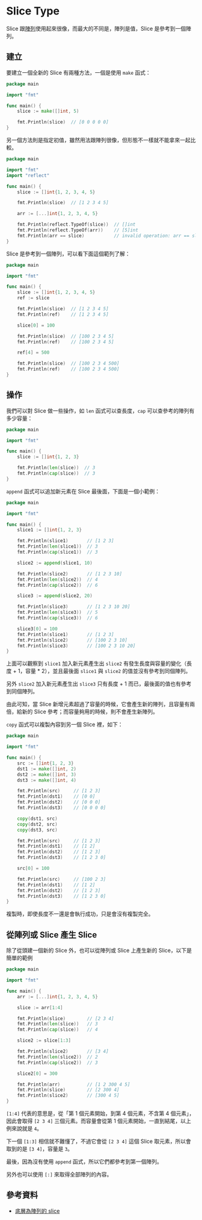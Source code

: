 # Slice Type

Slice 跟[陣列][Day 7]使用起來很像，而最大的不同是，陣列是值，Slice 是參考到一個陣列。

## 建立

要建立一個全新的 Slice 有兩種方法，一個是使用 `make` 函式：

```go
package main

import "fmt"

func main() {
	slice := make([]int, 5)

	fmt.Println(slice)  // [0 0 0 0 0]
}
```

另一個方法則是指定初值，雖然用法跟陣列很像，但形態不一樣就不能拿來一起比較。

```go
package main

import "fmt"
import "reflect"

func main() {
	slice := []int{1, 2, 3, 4, 5}

	fmt.Println(slice)  // [1 2 3 4 5]

	arr := [...]int{1, 2, 3, 4, 5}

	fmt.Println(reflect.TypeOf(slice))  // []int
	fmt.Println(reflect.TypeOf(arr))    // [5]int
	fmt.Println(arr == slice)           // invalid operation: arr == slice (mismatched types [5]int and []int)
}
```

Slice 是參考到一個陣列，可以看下面這個範列了解：

```go
package main

import "fmt"

func main() {
	slice := []int{1, 2, 3, 4, 5}
	ref := slice

	fmt.Println(slice)  // [1 2 3 4 5]
	fmt.Println(ref)    // [1 2 3 4 5]

	slice[0] = 100

	fmt.Println(slice)  // [100 2 3 4 5]
	fmt.Println(ref)    // [100 2 3 4 5]

	ref[4] = 500

	fmt.Println(slice)  // [100 2 3 4 500]
	fmt.Println(ref)    // [100 2 3 4 500]
}
```

## 操作

我們可以對 Slice 做一些操作，如 `len` 函式可以查長度，`cap` 可以查參考的陣列有多少容量：

```go
package main

import "fmt"

func main() {
	slice := []int{1, 2, 3}

	fmt.Println(len(slice))  // 3
	fmt.Println(cap(slice))  // 3
}
```

`append` 函式可以追加新元素在 Slice 最後面，下面是一個小範例：

```go
package main

import "fmt"

func main() {
	slice1 := []int{1, 2, 3}

	fmt.Println(slice1)       // [1 2 3]
	fmt.Println(len(slice1))  // 3
	fmt.Println(cap(slice1))  // 3

	slice2 := append(slice1, 10)

	fmt.Println(slice2)       // [1 2 3 10]
	fmt.Println(len(slice2))  // 4
	fmt.Println(cap(slice2))  // 6

	slice3 := append(slice2, 20)

	fmt.Println(slice3)       // [1 2 3 10 20]
	fmt.Println(len(slice3))  // 5
	fmt.Println(cap(slice3))  // 6

	slice3[0] = 100
	fmt.Println(slice1)       // [1 2 3]
	fmt.Println(slice2)       // [100 2 3 10]
	fmt.Println(slice3)       // [100 2 3 10 20]
}
```

上面可以觀察到 `slice1` 加入新元素產生出 `slice2` 有發生長度與容量的變化（長度 + 1，容量 * 2），並且最後面 `slice1` 與 `slice2` 的值並沒有參考到同個陣列。

另外 `slice2` 加入新元素產生出 `slice3` 只有長度 + 1 而已，最後面的值也有參考到同個陣列。

由此可知，當 Slice 新增元素超過了容量的時候，它會產生新的陣列，且容量有兩倍，給新的 Slice 參考；而容量夠用的時候，則不會產生新陣列。

`copy` 函式可以複製內容到另一個 Slice 裡，如下：

```go
package main

import "fmt"

func main() {
	src := []int{1, 2, 3}
	dst1 := make([]int, 2)
	dst2 := make([]int, 3)
	dst3 := make([]int, 4)

	fmt.Println(src)     // [1 2 3]
	fmt.Println(dst1)    // [0 0]
	fmt.Println(dst2)    // [0 0 0]
	fmt.Println(dst3)    // [0 0 0 0]

	copy(dst1, src)
	copy(dst2, src)
	copy(dst3, src)

	fmt.Println(src)     // [1 2 3]
	fmt.Println(dst1)    // [1 2]
	fmt.Println(dst2)    // [1 2 3]
	fmt.Println(dst3)    // [1 2 3 0]

	src[0] = 100

	fmt.Println(src)     // [100 2 3]
	fmt.Println(dst1)    // [1 2]
	fmt.Println(dst2)    // [1 2 3]
	fmt.Println(dst3)    // [1 2 3 0]
}
```

複製時，即使長度不一還是會執行成功，只是會沒有複製完全。


## 從陣列或 Slice 產生 Slice

除了從頭建一個新的 Slice 外，也可以從陣列或 Slice 上產生新的 Slice，以下是簡單的範例

```go
package main

import "fmt"

func main() {
	arr := [...]int{1, 2, 3, 4, 5}

	slice := arr[1:4]

	fmt.Println(slice)        // [2 3 4]
	fmt.Println(len(slice))   // 3
	fmt.Println(cap(slice))   // 4

	slice2 := slice[1:3]

	fmt.Println(slice2)       // [3 4]
	fmt.Println(len(slice2))  // 2
	fmt.Println(cap(slice2))  // 3

	slice2[0] = 300

	fmt.Println(arr)          // [1 2 300 4 5]
	fmt.Println(slice)        // [2 300 4]
	fmt.Println(slice2)       // [300 4 5]
}
```

`[1:4]` 代表的意思是，從「第 1 個元素開始，到第 4 個元素，不含第 4 個元素」，因此會取得 `[2 3 4]` 三個元素。而容量會從第 1 個元素開始，一直到結尾，以上例來說就是 `4`。

下一個 `[1:3]` 相信就不難懂了，不過它會從 `[2 3 4]` 這個 Slice 取元素，所以會取到的是 `[3 4]`，容量是 `3`。

最後，因為沒有使用 `append` 函式，所以它們都參考到第一個陣列。

另外也可以使用 `[:]` 來取得全部陣列的內容。

## 參考資料

* [底層為陣列的 slice](https://openhome.cc/Gossip/Go/Slice.html)

[Day 7]: day07.md
